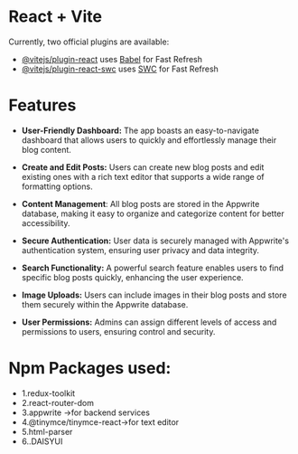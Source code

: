 # React + Vite

Currently, two official plugins are available:

- [@vitejs/plugin-react](https://github.com/vitejs/vite-plugin-react/blob/main/packages/plugin-react/README.md) uses [Babel](https://babeljs.io/) for Fast Refresh
- [@vitejs/plugin-react-swc](https://github.com/vitejs/vite-plugin-react-swc) uses [SWC](https://swc.rs/) for Fast Refresh


# **Features**
* **User-Friendly Dashboard:** The app boasts an easy-to-navigate dashboard that allows users to quickly and effortlessly manage their blog content.

* **Create and Edit Posts:** Users can create new blog posts and edit existing ones with a rich text editor that supports a wide range of formatting options.

* **Content Management**: All blog posts are stored in the Appwrite database, making it easy to organize and categorize content for better accessibility.

* **Secure Authentication:** User data is securely managed with Appwrite's authentication system, ensuring user privacy and data integrity.

* **Search Functionality:** A powerful search feature enables users to find specific blog posts quickly, enhancing the user experience.

* **Image Uploads:** Users can include images in their blog posts and store them securely within the Appwrite database.

* **User Permissions:** Admins can assign different levels of access and permissions to users, ensuring control and security.


# **Npm Packages used:**
* 1.redux-toolkit
* 2.react-router-dom
* 3.appwrite ->for backend services
* 4.@tinymce/tinymce-react->for text editor
* 5.html-parser
* 6..DAISYUI 



